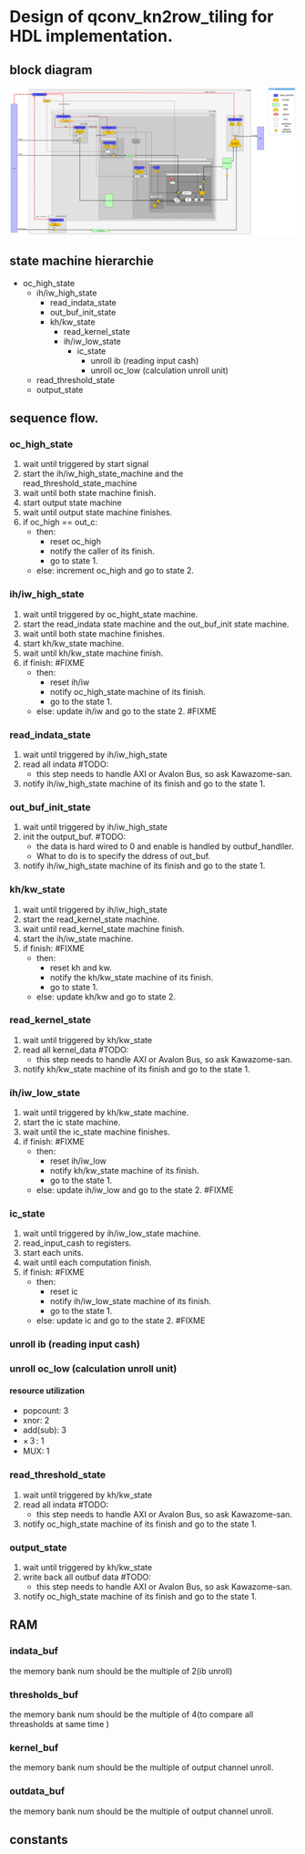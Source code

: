 # Design of qconv\_kn2row\_tiling for HDL implementation.

## block diagram
![](./block_diagram.png)

## state machine hierarchie 
- oc\_high\_state
	- ih/iw\_high\_state
		- read\_indata\_state
		- out\_buf\_init\_state
		- kh/kw\_state
			- read\_kernel\_state
			- ih/iw\_low\_state
				- ic_state
					- unroll ib (reading input cash)
					- unroll oc\_low (calculation unroll unit)
	- read\_threshold\_state
	- output\_state	



## sequence flow.
### oc\_high\_state
1. wait until triggered by start signal
2. start the ih/iw\_high\_state\_machine and the read\_threshold\_state\_machine
3. wait until both state machine finish.
4. start output state machine
5. wait until output state machine finishes.
6. if oc\_high == out\_c:
	- then: 
		- reset oc\_high 
		- notify the caller of its finish. 
		- go to state 1.
	- else: increment oc\_high and go to state 2.
	
### ih/iw\_high\_state
1. wait until triggered by oc\_hight\_state machine.
2. start the read\_indata state machine and the out\_buf\_init state machine.
3. wait until both state machine finishes.
4. start kh/kw\_state machine.
5. wait until kh/kw\_state machine finish.
6. if finish:						 #FIXME
	- then:
		- reset ih/iw 
		- notify oc\_high\_state machine of its finish.
		- go to the state 1.
	- else: update ih/iw and go to the state 2.  #FIXME


### read\_indata\_state
1. wait until triggered by ih/iw\_high\_state
2. read all indata #TODO:
	- this step needs to handle AXI or Avalon Bus, so ask Kawazome-san.
3. notify ih/iw\_high\_state machine of its finish and go to the state 1.
 	
### out\_buf\_init\_state
1. wait until triggered by ih/iw\_high\_state
2. init the output_buf. #TODO:
	- the data is hard wired to 0 and enable is handled by outbuf_handller.
	- What to do is to specify the ddress of out_buf. 
3. notify ih/iw\_high\_state machine of its finish and go to the state 1.

### kh/kw\_state
1. wait until triggered by ih/iw\_high\_state
2. start the read\_kernel\_state machine.
3. wait until read\_kernel\_state machine finish.
4. 	start the ih/iw_state machine.
6. if finish: #FIXME
	- then: 
		- reset kh and kw. 
		- notify the kh/kw\_state machine of its finish. 
		- go to state 1.
	- else: update kh/kw and go to state 2.


### read\_kernel\_state
1. wait until triggered by kh/kw\_state
2. read all kernel\_data #TODO:
	- this step needs to handle AXI or Avalon Bus, so ask Kawazome-san.
3. notify kh/kw\_state machine of its finish and go to the state 1.

### ih/iw\_low\_state
1. wait until triggered by kh/kw\_state machine.
2. start the ic state machine.
3. wait until the ic\_state machine finishes.
6. if finish:						 #FIXME
	- then:
		- reset ih/iw\_low 
		- notify kh/kw\_state machine of its finish.
		- go to the state 1.
	- else: update ih/iw\_low and go to the state 2.  #FIXME

### ic_state
1. wait until triggered by ih/iw\_low\_state machine.
2. read_input_cash to registers.
3. start each units.
3. wait until each computation finish.
6. if finish:						 #FIXME
	- then:
		- reset ic 
		- notify ih/iw\_low\_state machine of its finish.
		- go to the state 1.
	- else: update ic and go to the state 2.  #FIXME

### unroll ib (reading input cash)
### unroll oc\_low (calculation unroll unit)
#### resource utilization
- popcount: 3
- xnor: 2
- add(sub): 3
- ×３: 1
- MUX: 1

### read\_threshold\_state
1. wait until triggered by kh/kw\_state
2. read all indata #TODO:
	- this step needs to handle AXI or Avalon Bus, so ask Kawazome-san.
3. notify oc\_high\_state machine of its finish and go to the state 1.

### output\_state	
1. wait until triggered by kh/kw\_state
2. write back all outbuf data #TODO:
	- this step needs to handle AXI or Avalon Bus, so ask Kawazome-san.
3. notify oc\_high\_state machine of its finish and go to the state 1.
	



## RAM

### indata_buf
the memory bank num should be the multiple of 2(ib unroll)
### thresholds_buf
the memory bank num should be the multiple of 4(to compare all threasholds at same time )
### kernel_buf
the memory bank num should be the multiple of output channel unroll.
### outdata_buf
the memory bank num should be the multiple of output channel unroll.



	
## constants


 	